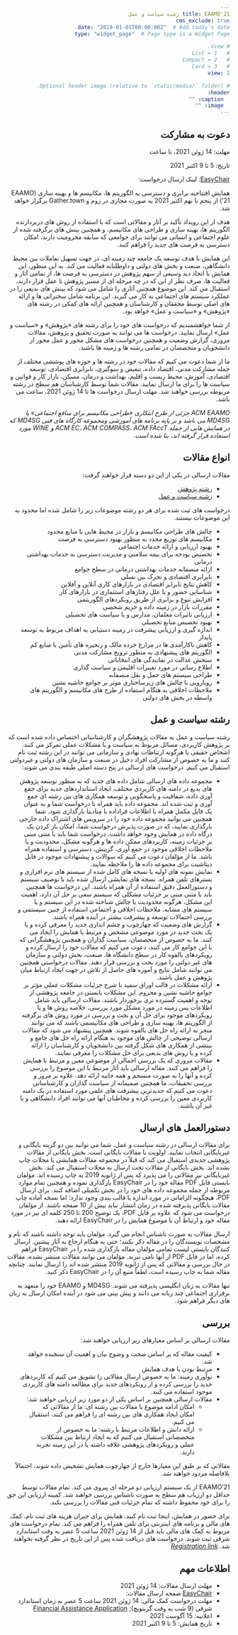 ```yaml
---
title: EAAMO'21 رشته سیاست و عمل
cms_exclude: true
date: "2019-01-01T00:00:00Z"  # Add today's date.
type: "widget_page"  # Page type is a Widget Page

# View.
#   1 = List
#   2 = Compact
#   3 = Card
view: 2

# Optional header image (relative to `static/media/` folder).
header:
  caption: ""
  image: ""
---
```

<html dir="rtl">
  
## دعوت به مشارکت

مهلت: 14 ژوئن 2021، تا ساعت

تاریخ: 5 تا 9 اکتبر 2021

[EasyChair](https://easychair.org/conferences/?conf=eaamo21): لینک ارسال درخواست:

همایش افتتاحیه برابری و دسترسی به الگوریتم ها، مکانیسم ها و بهینه سازی (EAAMO ’21) از پنجم تا نهم اکتبر 2021 به صورت مجازی در زوم و Gather.town برگزار خواهد شد.

هدف از این رویداد تأکید بر آثار و مقالاتی است که با استفاده از روش های دربردارنده الگوریتم ها، بهینه سازی و طراحی های مکانیسم، و همچنین بینش های برگرفته شده از علوم اجتماعی و انسانی می توانند برای جوامعی که سابقه محرومیت دارند، امکان دسترسی به فرصت های جدید را فراهم کنند.

این همایش با هدف توسعه یک جامعه چند زمینه ای، در جهت تسهیل تعاملات بین محیط دانشگاهی، صنعت و بخش های دولتی و داوطلبانه فعالیت می کند. به این منظور، این همایش با اتخاذ دید وسیعی از سهم پژوهش در دسترسی به فرصت ها، از تمامی آثار و فعالیت ها، صرف نظر از این که در چه مرحله ای از مسیر پژوهش تا عمل قرار دارند، استقبال می کند. این موضوع همچنین آثاری را شامل می شود که بینش های بدیعی را در عملکرد سیستم های اجتماعی به کار می گیرند. این برنامه شامل سخنرانی ها و ارائه های اصلی توسط محققان و کارشناسان و همچنین ارائه های کمکی در رشته های «پژوهش» و «سیاست و عمل» خواهد بود.

از شما خواهشمندیم که درخواست های خود را برای رشته های «پژوهش» و «سیاست و عمل» ارسال نمایید. درخواست ها می توانند به صورت تحقیق و پژوهش، مقالات مروری، گزارش وضعیت و همچنین درخواست های مشکل محور و عمل محور از دانشجویان و متخصصان در تمامی رشته ها و زمینه ها باشند.

ما از شما دعوت می کنیم که مقالات خود در رشته ها و حوزه های پوششی مختلف از جمله مشارکت مدنی، اقتصاد داده، تبعیض و سوگیری، نابرابری اقتصادی، توسعه اقتصادی، آموزش، محیط زیست و اقلیم، بهداشت و درمان، مسکن، بازار کار و قوانین و سیاست ها را برای ما ارسال نمایید. مقالات شما توسط کارشناسان هم سطح در رشته مربوطه بررسی خواهند شد. مهلت ارسال درخواست ها تا 14 ژوئن 2021، ساعت  می باشد.

*ACM EAAMO جزئی از طرح ابتکاری «طراحی مکانیسم برای منافع اجتماعی» یا MD4SG می باشد و بر پایه برنامه های آموزشی ومجموعه کارگاه های فنی MD4SG که در همایش هایی از جمله ACM EC، ACM COMPASS، ACM FAccT و WINE مورد استفاده قرار گرفته اند، بنا شده است.*

## انواع مقالات

مقالات ارسالی در یکی از این دو دسته قرار خواهند گرفت:
- [رشته پژوهش](https://conference2021.eaamo.org/cfpresearchfarsi/)
- [رشته سیاست و عمل](https://conference2021.eaamo.org/cfppolicyfarsi/)
 

درخواست های ثبت شده برای هر دو رشته موضوعات زیر را شامل شده اما محدود به این موضوعات نیستند.
- چالش های طراحی مکانیسم و بازار در محیط هایی با منابع محدود
- مکانیسم های توزیع مجدد به منظور بهبود دسترسی به فرصت
- بهبود ارزیابی و ارائه خدمات اجتماعی
- تخصیص بودجه برای بیمه سلامتی و مدیریت دسترسی به خدمات بهداشتی درمانی
- ارائه منصفانه خدمات بهداشتی درمانی در سطح جوامع
- نابرابری اقتصادی و تحرک بین نسلی
- کاهش نتایج نابرابر اقتصادی در بازارهای کاری آنلاین و آفلاین
- شناسایی حضور و یا علل رفتارهای استثماری در بازارهای کار
- افزایش تنوع و برابری از طریق رویکردهای الگوریتمی
- مقررات بازار در زمینه داده و حریم شخصی
- ارزیابی تاثیرات معلمان، مدارس و یا سیاست های تحصیلی
- بهبود تخصیص منابع تحصیلی
- اندازه گیری و ارزیابی پیشرفت در زمینه دستیابی به اهداف مربوط به توسعه پایدار
- کاهش ناکارآمدی ها در مزارع خرده مالک و زنجیره های تأمین با منابع کم
- الگوریتم های پیشنهادی به منظور ترویج مشارکت مدنی
- سنجش عدالت در نمایندگی های انتخاباتی
- اطلاع رسانی در مورد تغییرات اقلیمی و سیاست گذاری
- طراحی سیستم های حمل و نقل منصفانه
- رویارویی با چالش های زیرساختاری موثر بر جوامع حاشیه نشین
- ملاحظات اخلاقی به هنگام استفاده از طرح های مکانیسم و الگوریتم های واسطه در بخش های دولتی

## رشته سیاست و عمل

رشته سیاست و عمل به مقالات پژوهشگران و کارشناسانی اختصاص داده شده است که بر پژوهش کاربردی، مسائل مربوط به سیاست و یا مشکلات عملی تمرکز می کنند. اشخاص حقیقی با هرگونه ارتباطات نهادی و سازمانی می توانند در این رشته ثبت نام کنند و ما به خصوص از مشارکت افراد دخیل در صنعت و سازمان های دولتی و غیردولتی استقبال می کنیم. درخواست های ارسالی در پنج دسته اصلی طبقه بندی می شوند:

- مجموعه داده های ارسالی شامل داده های جدید که به منظور توسعه پژوهش های بدیع در دامنه های کاربردی مختلف، ایجاد استانداردهای جدید برای جمع آوری داده، شفافیت و پاسخگویی و توسعه همکاری های بین رشته ای جمع آوری و ثبت شده اند. مجموعه داده باید همراه با درخواست شما و به عنوان یک فایل مکمل همراه با اطلاعات فراداده یا مِتادیتا بارگذاری شود. شما همچنین می توانید مجموعه داده خود را در سرویس های اشتراک داده خارجی بارگذاری نمایید، که در صورت پذیرش درخواست شما، امکان باز کردن یک درگاه داده در همایش وجود خواهد داشت. درخواست شما باید با متنی مبنی بر جزئیات زمینه، کاربردهای ممکن داده ها و هرگونه مشکل، محدودیت و یا ملاحظات اخلاقی موجود در جمع آوری، گزینش، دسترسی و استفاده همراه باشد. ما از مؤلفان دعوت می کنیم که سوالات و پیشنهادات موجود در فایل دیتاشیت برای مجموعه داده ها را ملاحظه نمایند.
- نمایش نمونه های اولیه یا نسخه های کامل شده از سیستم های نرم افزاری و بسترهای تلفن همراه. نسخه های نمایشی ارسال شده باید با توصیف سیستم و دستورالعمل دقیق استفاده از آن همراه باشند. این درخواست ها همچنین باید با متنی مبنی بر جزئیات مشکلی که سیستم سعی بر حل آن دارد، اهمیت این مشکل، هرگونه محدودیت یا چالش شناخته شده در این سیستم و یا سیستم های مشابه، ملاحظات اخلاقی و اجتماعی استفاده از چنین سیستمی و بررسی احتمالات توسعه و پیشرفت بیشتر در آینده همراه باشند.
- گزارش های وضعیت که چهارچوب و چشم اندازی جدید را معرفی کرده و یا یک بحث جدید در مورد موضوعی مشخص و مرتبط با همایش را ایجاد می کنند. ما به خصوص از متخصصان، سیاست گذاران و همچنین پژوهشگرانی که با این جوامع کار می کنند، دعوت می کنیم که مقالات خود را ارسال کرده و رویکردهای بالقوه کار در سطح دانشگاه ها، صنعت، بخش دولتی و سازمان های غیر دولتی را مورد بحث و بررسی قرار دهند. مقالات درخواستی همچنین می توانند شامل نتایج و آموزه های حاصل از تلاش در جهت ایجاد ارتباط میان پژوهش و عمل باشند.
- ارائه مشکلات در قالب اوراق سفید با شرح جزئیات مشکلات عملی مؤثر بر جوامع حاشیه نشین و محروم. این مشکلات بایستی در جامعه پژوهشی از توجه و اهمیت گسترده تری برخوردار باشند. مقالات ارسالی باید شامل اطلاعات پس زمینه در مورد مشکل مورد بررسی، خلاصه روش ها و یا رویکردهای موجود برای حل آن و بحث و بررسی در مورد روش های برگرفته از الگوریتم ها، بهینه سازی و طراحی های مکانیسمی باشند که می توانند منجر به ارائه راه حل های بالقوه شوند. همچنین پیشنهاد می شود که مقالات ارسالی توضیحی از چالش های موجود به هنگام ارائه راه حل های جامع و بینشی از همکاری های شکل گرفته بین دانشجویان و کارشناسان را ارائه کرده و یا روش های بدیعی برای حل مشکلات را معرفی نمایند.
- مقالات مروری که یک بررسی اجمالی از موضوعی معین و مرتبط با همایش را فراهم می کنند. مقاله ارسالی باید آثار مرتبط با این موضوع را بررسی کرده و آنها را به صورت منسجم و همه جانبه ارائه دهد. علاوه بر مرور و بررسی تحقیقات، ما همچنین صمیمانه از سیاست گذاران و کارشناسانی دعوت می کنیم که جدیدترین پیشرفت های علمی مورد استفاده در یک دامنه کاربردی معین را بررسی کرده و مخاطبان آنها می توانند افراد دانشگاهی و یا غیر آن باشند.

## دستورالعمل های ارسال

برای مقالات ارسالی در رشته سیاست و عمل، شما می توانید بین دو گزینه بایگانی و غیربایگانی انتخاب نمایید. اولویت با مقالات بایگانی است. بخش بایگانی از مقالات پژوهشی جدیدی استقبال می کند که قبلاً در مجموعه مقالات همایشی یا مجلات چاپ نشده اند. بخش بایگانی از مقالات تحت ارسال به مجلات استقبال می کند. بخش غیربایگانی نیز مقالاتی را می پذیرد که پس از ژانویه 2019 به چاپ رسیده اند. مؤلفان بایستی فایل PDF مقاله خود را در EasyChair بارگذاری نموده و همچنین تمام موارد مربوطه از جمله مجموعه داده های خود را در بخش تکمیلی اضافه کنند. برای ارسال PDF، هیچگونه الزاماتی در مورد اندازه یا قالب بندی وجود ندارد؛ اما نسخه آماده چاپ مقالات بایگانی پذیرفته شده در زمان انتشار نباید بیش از 10 صفحه باشند. از مؤلفان درخواست می شود که علاوه بر فایل PDF، یک توضیح 200 تا 250 کلمه ای نیز در مورد مقاله خود و ارتباط آن با موضوع همایش را در EasyChair ارائه دهند.

ارسال مقالات به صورت ناشناس انجام می گیرد. مؤلفان باید توجه داشته باشند که نام و مشخصات نویسندگان را در مقاله ذکر نکنند؛ حتی به هنگام ارجاع به آثار پیشین. ارسال کنندگان بایستی لیست تمامی مؤلفان مقاله بارگذاری شده را در EasyChair فراهم کرده، اما در فایل PDF از آنها نامی نبرند. مؤلفان می توانند مقالات منتشر نشده، مقالات در حال بررسی و مقالاتی که پس از ژانویه 2019 منتشر شده اند را ارسال نمایند. چنانچه مقاله شما به چاپ رسیده است، لطفاً منبع آن را در EasyChair ذکر کنید.

تنها مقالات به زبان انگلیسی پذیرفته می شوند. MD4SG و EAAMO خود را متعهد به برقراری اجتماعی چند زبانه می دانند و پیش بینی می شود در آینده امکان ارسال به زبان های دیگر فراهم شود.



## بررسی
 
 
مقالات ارسالی بر اساس معیارهای زیر ارزیابی خواهند شد:
- کیفیت مقاله که بر اساس صحت و وضوح بیان و اهمیت آن سنجیده خواهد شد.
- مرتبط بودن با هدف همایش
- نوآوری زمینه: ما به خصوص ارسال مقالاتی را تشویق می کنیم که کاربردهای جدید را بررسی کرده و از رویکردهای جدید برای مطالعه دامنه های کاربردی موجود استفاده می کنند.
- مقالات ارسالی همچنین بر اساس یکی از دو مورد زیر ارزیابی خواهند شد:
  - امکان ادامه موضوع با مقالات بین رشته ای: ما از مقالاتی که امکان ایجاد همکاری های بین رشته ای را فراهم می کنند، استقبال می کنیم.
  - ارائه دانش و اطلاعات مرتبط با رشته: ما به خصوص از متخصصانی استقبال می کنیم که به ایجاد ارتباط بین مشکلات عملی و رویکردهای پژوهشی علاقه داشته یا در این زمینه تجربه دارند.

مقالاتی که بر طبق این معیارها خارج از چهارچوب همایش تشخیص داده شوند، احتمالاً بلافاصله مردود خواهند شد.

EAAMO’21 از یک سیستم ارزیابی دو مرحله ای پیروی می کند. تمام مقالات توسط حداقل دو ارزیاب هم سطح به صورت ناشناس بررسی خواهند شد. کمیته ارزیابی این حق را برای خود محفوظ داشته که تمام جزئیات فنی مقالات را بررسی نکند.

برای حضور در همایش، اینجا ثبت نام کنید. همایش برای جبران هزینه های ثبت نام، کمک های مالی و برنامه های اینترنتی برای تلفن همراه را فراهم می کند. تمام درخواست های مربوط به کمک های مالی باید قبل از 14 ژوئن 2021 ساعت 5 عصر به وقت استاندارد شرقی ثبت شوند. درخواست های دریافت شده پس از این تاریخ در نظر گرفته نخواهند شد. *[Registration link](https://conference2021.eaamo.org/registration)* 
 
## اطلاعات مهم

- مهلت ارسال مقالات: 14 ژوئن 2021 
- [EasyChair](https://easychair.org/conferences/?conf=eaamo21) صفحه ارسال مقالات:
- مهلت درخواست کمک مالی: 14 ژوئن 2021 ساعت 5 عصر به زمان استاندارد شرقی (9 شب به وقت گرینویچ); [Financial Assistance Application](https://forms.gle/AP9nmLStPzHSrqMv7)
- اعلانیه: 15 آگوست 2021
- تاریخ همایش: 5 تا 9 اکتبر 2021
